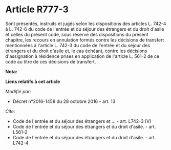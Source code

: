 # Article R777-3

Sont présentés, instruits et jugés selon les dispositions des articles L. 742-4 à L. 742-6 du code de l'entrée et du séjour
des étrangers et du droit d'asile et celles du présent code, sous réserve des dispositions du présent chapitre, les recours
en annulation formés contre les décisions de transfert mentionnées à l'article L. 742-3 du code de l'entrée et du séjour des
étrangers et du droit d'asile et, le cas échéant, contre les décisions d'assignation à résidence prises en application de
l'article L. 561-2 de ce code au titre de ces décisions de transfert.

**Nota:**



**Liens relatifs à cet article**

_Modifié par_:

  - Décret n°2016-1458 du 28 octobre 2016 - art. 13

_Cite_:

  - Code de l'entrée et du séjour des étrangers et ... - art. L742-3 (V)
  - Code de l'entrée et du séjour des étrangers et du droit d'asile. - art. L561-2
  - Code de l'entrée et du séjour des étrangers et du droit d'asile. - art. L742-4
